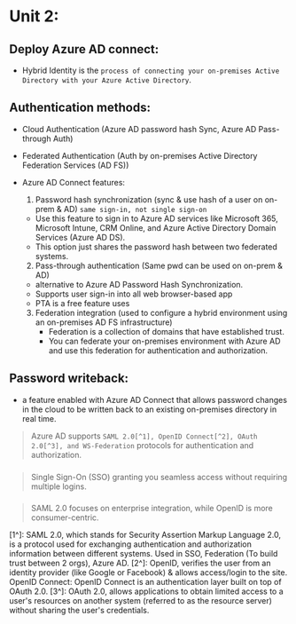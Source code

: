 # Unit 2:

## Deploy Azure AD connect:
- Hybrid Identity is the `process of connecting your on-premises Active Directory with your Azure Active Directory`.

## Authentication methods:
- Cloud Authentication (Azure AD password hash Sync, Azure AD Pass-through Auth)
- Federated Authentication (Auth by on-premises Active Directory Federation Services (AD FS))

- Azure AD Connect features:
  1. Password hash synchronization (sync & use hash of a user on on-prem & AD) `same sign-in, not single sign-on`
    - Use this feature to sign in to Azure AD services like Microsoft 365, Microsoft Intune, CRM Online, and Azure Active Directory Domain Services (Azure AD DS).
    - This option just shares the password hash between two federated systems.
      
  2. Pass-through authentication (Same pwd can be used on on-prem & AD)
    - alternative to Azure AD Password Hash Synchronization.
    - Supports user sign-in into all web browser-based app
    - PTA is a free feature uses 

  3. Federation integration (used to configure a hybrid environment using an on-premises AD FS infrastructure)
     - Federation is a collection of domains that have established trust.
     - You can federate your on-premises environment with Azure AD and use this federation for authentication and authorization.
    
## Password writeback:
- a feature enabled with Azure AD Connect that allows password changes in the cloud to be written back to an existing on-premises directory in real time.

> Azure AD supports `SAML 2.0[^1], OpenID Connect[^2], OAuth 2.0[^3], and WS-Federation` protocols for authentication and authorization.
###
> Single Sign-On (SSO) granting you seamless access without requiring multiple logins.
###
> SAML 2.0 focuses on enterprise integration, while OpenID is more consumer-centric.








[1^]: SAML 2.0, which stands for Security Assertion Markup Language 2.0, is a protocol used for exchanging authentication and authorization information between different systems. Used in SSO, Federation (To build trust between 2 orgs), Azure AD.
[2^]:  OpenID, verifies the user from an identity provider (like Google or Facebook) & allows access/login to the site. OpenID Connect: OpenID Connect is an authentication layer built on top of OAuth 2.0.
[3^]: OAuth 2.0, allows applications to obtain limited access to a user's resources on another system (referred to as the resource server) without sharing the user's credentials. 

